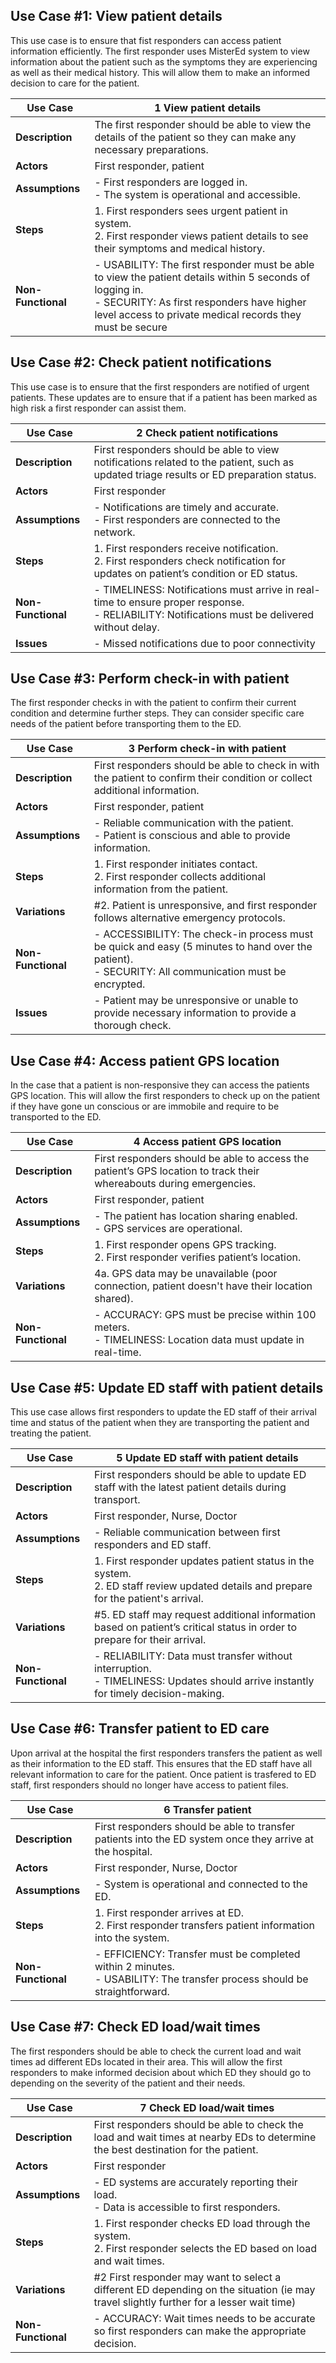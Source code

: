 ## Use Case #1: View patient details

This use case is to ensure that fist responders can access patient information efficiently. The first responder uses MisterEd system to view information about the patient such as the symptoms they are experiencing as well as their medical history. This will allow them to make an informed decision to care for the patient.

| **Use Case**    | 1 View patient details |
| --- | --- |
| **Description** | The first responder should be able to view the details of the patient so they can make any necessary preparations. |
| **Actors**      | First responder, patient |
| **Assumptions** | - First responders are logged in.<br> - The system is operational and accessible. |
| **Steps**       | 1. First responders sees urgent patient in system.<br>2. First responder views patient details to see their symptoms and medical history. |
| **Non-Functional** | - USABILITY: The first responder must be able to view the patient details within 5 seconds of logging in.<br>- SECURITY: As first responders have higher level access to private medical records they must be secure |

## Use Case #2: Check patient notifications

This use case is to ensure that the first responders are notified of urgent patients. These updates are to ensure that if a patient has been marked as high risk a first responder can assist them.

| **Use Case**    | 2 Check patient notifications |
| --- | --- |
| **Description** | First responders should be able to view notifications related to the patient, such as updated triage results or ED preparation status. |
| **Actors**      | First responder |
| **Assumptions** | - Notifications are timely and accurate.<br>- First responders are connected to the network. |
| **Steps**       | 1. First responders receive notification. <br>2. First responders check notification for updates on patient’s condition or ED status. |
| **Non-Functional** | - TIMELINESS: Notifications must arrive in real-time to ensure proper response.<br>- RELIABILITY: Notifications must be delivered without delay. |
| **Issues**      | 	- Missed notifications due to poor connectivity |

## Use Case #3: Perform check-in with patient

The first responder checks in with the patient to confirm their current condition and determine further steps. They can consider specific care needs of the patient before transporting them to the ED.

| **Use Case**    | 3 Perform check-in with patient |
| --- | --- |
| **Description** | First responders should be able to check in with the patient to confirm their condition or collect additional information. |
| **Actors**      | First responder, patient |
| **Assumptions** | - Reliable communication with the patient.<br>- Patient is conscious and able to provide information. |
| **Steps**       | 1. First responder initiates contact.<br>2. First responder collects additional information from the patient. |
| **Variations**  | #2. Patient is unresponsive, and first responder follows alternative emergency protocols. |
| **Non-Functional** | - ACCESSIBILITY: The check-in process must be quick and easy (5 minutes to hand over the patient).<br>- SECURITY: All communication must be encrypted. |
| **Issues**      | - Patient may be unresponsive or unable to provide necessary information to provide a thorough check. |

## Use Case #4: Access patient GPS location

In the case that a patient is non-responsive they can access the patients GPS location. This will allow the first responders to check up on the patient if they have gone un conscious or are immobile and require to be transported to the ED.

| **Use Case**    | 4 Access patient GPS location |
| --- | --- |
| **Description** | First responders should be able to access the patient’s GPS location to track their whereabouts during emergencies. |
| **Actors**      | First responder, patient |
| **Assumptions** | - The patient has location sharing enabled.<br>- GPS services are operational. |
| **Steps**       | 1. First responder opens GPS tracking.<br>2. First responder verifies patient’s location. |
| **Variations**  | 4a. GPS data may be unavailable (poor connection, patient doesn't have their location shared). |
| **Non-Functional** | - ACCURACY: GPS must be precise within 100 meters.<br>- TIMELINESS: Location data must update in real-time. |

## Use Case #5: Update ED staff with patient details

This use case allows first responders to update the ED staff of their arrival time and status of the patient when they are transporting the patient and treating the patient.

| **Use Case**    | 5 Update ED staff with patient details |
| --- | --- |
| **Description** | First responders should be able to update ED staff with the latest patient details during transport. |
| **Actors**      | First responder, Nurse, Doctor |
| **Assumptions** | - Reliable communication between first responders and ED staff. |
| **Steps**       | 1. First responder updates patient status in the system.<br>2. ED staff review updated details and prepare for the patient's arrival. |
| **Variations**  | #5. ED staff may request additional information based on patient’s critical status in order to prepare for their arrival. |
| **Non-Functional** | - RELIABILITY: Data must transfer without interruption.<br>- TIMELINESS: Updates should arrive instantly for timely decision-making. |

## Use Case #6: Transfer patient to ED care

Upon arrival at the hospital the first responders transfers the patient as well as their information to the ED staff. This ensures that the ED staff have all relevant information to care for the patient. Once patient is trasfered to ED staff, first responders should no longer have access to patient files.

| **Use Case**    | 6 Transfer patient |
| --- | --- |
| **Description** | First responders should be able to transfer patients into the ED system once they arrive at the hospital. |
| **Actors**      | First responder, Nurse, Doctor |
| **Assumptions** | - System is operational and connected to the ED. |
| **Steps**       | 1. First responder arrives at ED.<br>2. First responder transfers patient information into the system. |
| **Non-Functional** | - EFFICIENCY: Transfer must be completed within 2 minutes.<br>- USABILITY: The transfer process should be straightforward. |

## Use Case #7: Check ED load/wait times

The first responders should be able to check the current load and wait times ad different EDs located in their area. This will allow the first responders to make informed decision about which ED they should go to depending on the severity of the patient and their needs.

| **Use Case**    | 7 Check ED load/wait times |
| --- | --- |
| **Description** | First responders should be able to check the load and wait times at nearby EDs to determine the best destination for the patient. |
| **Actors**      | First responder |
| **Assumptions** | - ED systems are accurately reporting their load.<br>- Data is accessible to first responders. |
| **Steps**       | 1. First responder checks ED load through the system.<br>2. First responder selects the ED based on load and wait times. |
| **Variations**  | #2 First responder may want to select a different ED depending on the situation (ie may travel slightly further for a lesser wait time) |
| **Non-Functional** | - ACCURACY: Wait times needs to be accurate so first responders can make the appropriate decision. |
